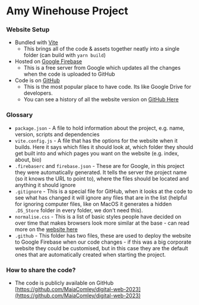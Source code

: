 # Amy Winehouse Project

### Website Setup
- Bundled with [Vite](https://vitejs.dev/)
  - This brings all of the code & assets together neatly into a single folder (can build with `yarn build`)
- Hosted on [Google Firebase](https://firebase.google.com/)
  - This is a free server from Google which updates all the changes when the code is uploaded to GitHub
- Code is on [GitHub](https://github.com/MaiaComley/digital-web-2023)
  - This is the most popular place to have code. Its like Google Drive for developers.
  - You can see a history of all the website version on [GitHub Here](https://github.com/MaiaComley/digital-web-2023/commits/main/)


### Glossary
- `package.json` - A file to hold information about the project, e.g. name, version, scripts and dependencies
- `vite.config.js` - A file that has the options for the website when it builds. Here it says which files it should look at, which folder they should get built into and which pages you want on the website (e.g. index, about, bio)
- `.firebaserc` and `firebase.json` - These are for Google, in this project they were automatically generated. It tells the server the project name (so it knows the URL to point to), where the files should be located and anything it should ignore
- `.gitignore` - This is a special file for GitHub, when it looks at the code to see what has changed it will ignore any files that are in the list (helpful for ignoring computer files, like on MacOS it generates a hidden `.DS_Store` folder in every folder, we don't need this).
- `normalise.css` - This is a list of basic styles people have decided on over time that makes browsers look more similar at the base - can read more on the [website here](https://necolas.github.io/normalize.css/)
- `.github` - This folder has two files, these are used to deploy the website to Google Firebase when our code changes - if this was a big corporate website they could be customised, but in this case they are the default ones that are automatically created when starting the project.

### How to share the code?
- The code is publicly available on GitHub [https://github.com/MaiaComley/digital-web-2023](https://github.com/MaiaComley/digital-web-2023)